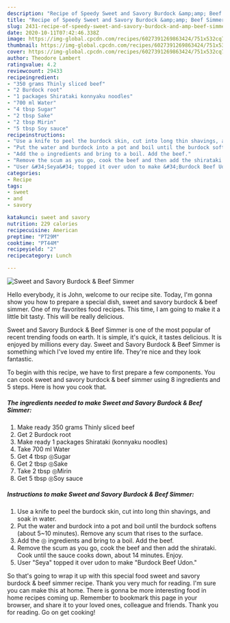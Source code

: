 ```yaml
---
description: "Recipe of Speedy Sweet and Savory Burdock &amp;amp; Beef Simmer"
title: "Recipe of Speedy Sweet and Savory Burdock &amp;amp; Beef Simmer"
slug: 2431-recipe-of-speedy-sweet-and-savory-burdock-and-amp-beef-simmer
date: 2020-10-11T07:42:46.338Z
image: https://img-global.cpcdn.com/recipes/6027391269863424/751x532cq70/sweet-and-savory-burdock-beef-simmer-recipe-main-photo.jpg
thumbnail: https://img-global.cpcdn.com/recipes/6027391269863424/751x532cq70/sweet-and-savory-burdock-beef-simmer-recipe-main-photo.jpg
cover: https://img-global.cpcdn.com/recipes/6027391269863424/751x532cq70/sweet-and-savory-burdock-beef-simmer-recipe-main-photo.jpg
author: Theodore Lambert
ratingvalue: 4.2
reviewcount: 29433
recipeingredient:
- "350 grams Thinly sliced beef"
- "2 Burdock root"
- "1 packages Shirataki konnyaku noodles"
- "700 ml Water"
- "4 tbsp Sugar"
- "2 tbsp Sake"
- "2 tbsp Mirin"
- "5 tbsp Soy sauce"
recipeinstructions:
- "Use a knife to peel the burdock skin, cut into long thin shavings, and soak in water."
- "Put the water and burdock into a pot and boil until the burdock softens (about 5~10 minutes). Remove any scum that rises to the surface."
- "Add the ◎ ingredients and bring to a boil. Add the beef."
- "Remove the scum as you go, cook the beef and then add the shirataki. Cook until the sauce cooks down, about 14 minutes. Enjoy."
- "User &#34;Seya&#34; topped it over udon to make &#34;Burdock Beef Udon.&#34;"
categories:
- Recipe
tags:
- sweet
- and
- savory

katakunci: sweet and savory 
nutrition: 229 calories
recipecuisine: American
preptime: "PT29M"
cooktime: "PT44M"
recipeyield: "2"
recipecategory: Lunch

---
```



![Sweet and Savory Burdock &amp; Beef Simmer](https://img-global.cpcdn.com/recipes/6027391269863424/751x532cq70/sweet-and-savory-burdock-beef-simmer-recipe-main-photo.jpg)

Hello everybody, it is John, welcome to our recipe site. Today, I'm gonna show you how to prepare a special dish, sweet and savory burdock &amp; beef simmer. One of my favorites food recipes. This time, I am going to make it a little bit tasty. This will be really delicious.

Sweet and Savory Burdock &amp; Beef Simmer is one of the most popular of recent trending foods on earth. It is simple, it's quick, it tastes delicious. It is enjoyed by millions every day. Sweet and Savory Burdock &amp; Beef Simmer is something which I've loved my entire life. They're nice and they look fantastic.




To begin with this recipe, we have to first prepare a few components. You can cook sweet and savory burdock &amp; beef simmer using 8 ingredients and 5 steps. Here is how you cook that.

<!--inarticleads1-->

##### The ingredients needed to make Sweet and Savory Burdock &amp; Beef Simmer:

1. Make ready 350 grams Thinly sliced beef
1. Get 2 Burdock root
1. Make ready 1 packages Shirataki (konnyaku noodles)
1. Take 700 ml Water
1. Get 4 tbsp ◎Sugar
1. Get 2 tbsp ◎Sake
1. Take 2 tbsp ◎Mirin
1. Get 5 tbsp ◎Soy sauce




<!--inarticleads2-->

##### Instructions to make Sweet and Savory Burdock &amp; Beef Simmer:

1. Use a knife to peel the burdock skin, cut into long thin shavings, and soak in water.
1. Put the water and burdock into a pot and boil until the burdock softens (about 5~10 minutes). Remove any scum that rises to the surface.
1. Add the ◎ ingredients and bring to a boil. Add the beef.
1. Remove the scum as you go, cook the beef and then add the shirataki. Cook until the sauce cooks down, about 14 minutes. Enjoy.
1. User &#34;Seya&#34; topped it over udon to make &#34;Burdock Beef Udon.&#34;




So that's going to wrap it up with this special food sweet and savory burdock &amp; beef simmer recipe. Thank you very much for reading. I'm sure you can make this at home. There is gonna be more interesting food in home recipes coming up. Remember to bookmark this page in your browser, and share it to your loved ones, colleague and friends. Thank you for reading. Go on get cooking!
